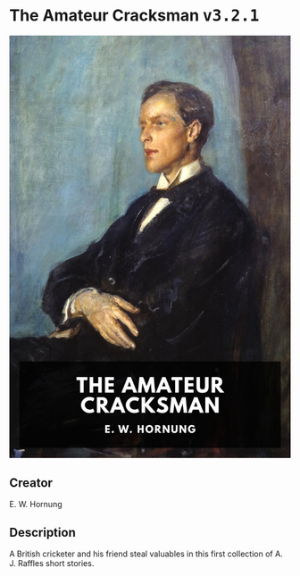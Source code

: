 
# The Amateur Cracksman <kbd>v3.2.1</kbd>

<center>
  <img src="./cover-1024.jpg"/>
</center>

## Creator
E. W. Hornung

## Description
A British cricketer and his friend steal valuables in this first collection of A. J. Raffles short stories.
